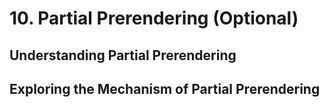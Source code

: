 # 10. Partial Prerendering (Optional)

## Understanding Partial Prerendering

## Exploring the Mechanism of Partial Prerendering
